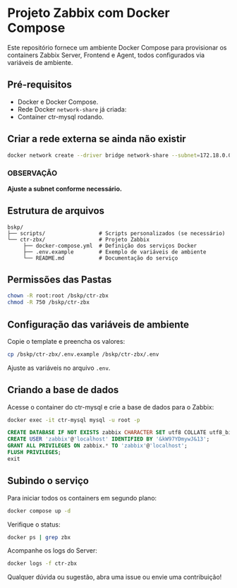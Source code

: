 # Projeto Zabbix com Docker Compose

Este repositório fornece um ambiente Docker Compose para provisionar os containers Zabbix Server, Frontend e Agent, todos configurados via variáveis de ambiente.

## Pré-requisitos

- Docker e Docker Compose.
- Rede Docker `network-share` já criada:
- Container ctr-mysql rodando.

## Criar a rede externa se ainda não existir

```bash
docker network create --driver bridge network-share --subnet=172.18.0.0/16
```

### OBSERVAÇÃO

**Ajuste a subnet conforme necessário.**

## Estrutura de arquivos

```plaintext
bskp/
├── scripts/                 # Scripts personalizados (se necessário)
└── ctr-zbx/                 # Projeto Zabbix
     ├── docker-compose.yml  # Definição dos serviços Docker
     ├── .env.example        # Exemplo de variáveis de ambiente
     └── README.md           # Documentação do serviço
```

## Permissões das Pastas

```bash
chown -R root:root /bskp/ctr-zbx
chmod -R 750 /bskp/ctr-zbx
```

## Configuração das variáveis de ambiente

Copie o template e preencha os valores:

```bash
cp /bskp/ctr-zbx/.env.example /bskp/ctr-zbx/.env
```

Ajuste as variáveis no arquivo `.env`.

## Criando a base de dados

Acesse o container do ctr-mysql e crie a base de dados para o Zabbix:

```bash
docker exec -it ctr-mysql mysql -u root -p
```

```sql
CREATE DATABASE IF NOT EXISTS zabbix CHARACTER SET utf8 COLLATE utf8_bin;
CREATE USER 'zabbix'@'localhost' IDENTIFIED BY '&kW97YDmywJ&13';
GRANT ALL PRIVILEGES ON zabbix.* TO 'zabbix'@'localhost';
FLUSH PRIVILEGES;
exit
```

## Subindo o serviço

Para iniciar todos os containers em segundo plano:

```bash
docker compose up -d
```

Verifique o status:

```bash
docker ps | grep zbx
```

Acompanhe os logs do Server:

```bash
docker logs -f ctr-zbx
```

Qualquer dúvida ou sugestão, abra uma issue ou envie uma contribuição!
